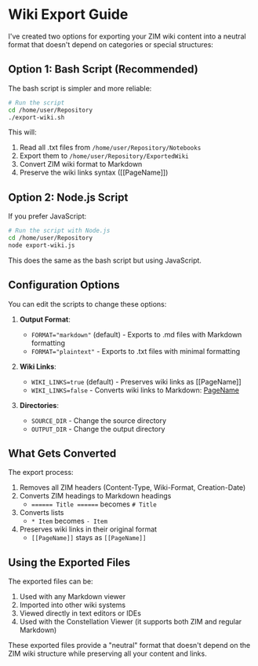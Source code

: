 # Wiki Export Guide

I've created two options for exporting your ZIM wiki content into a neutral format that doesn't depend on categories or special structures:

## Option 1: Bash Script (Recommended)

The bash script is simpler and more reliable:

```bash
# Run the script
cd /home/user/Repository
./export-wiki.sh
```

This will:
1. Read all .txt files from `/home/user/Repository/Notebooks`
2. Export them to `/home/user/Repository/ExportedWiki`
3. Convert ZIM wiki format to Markdown
4. Preserve the wiki links syntax ([[PageName]])

## Option 2: Node.js Script

If you prefer JavaScript:

```bash
# Run the script with Node.js
cd /home/user/Repository
node export-wiki.js
```

This does the same as the bash script but using JavaScript.

## Configuration Options

You can edit the scripts to change these options:

1. **Output Format**:
   - `FORMAT="markdown"` (default) - Exports to .md files with Markdown formatting
   - `FORMAT="plaintext"` - Exports to .txt files with minimal formatting

2. **Wiki Links**:
   - `WIKI_LINKS=true` (default) - Preserves wiki links as [[PageName]]
   - `WIKI_LINKS=false` - Converts wiki links to Markdown: [PageName](PageName)

3. **Directories**:
   - `SOURCE_DIR` - Change the source directory
   - `OUTPUT_DIR` - Change the output directory

## What Gets Converted

The export process:

1. Removes all ZIM headers (Content-Type, Wiki-Format, Creation-Date)
2. Converts ZIM headings to Markdown headings
   - `====== Title ======` becomes `# Title`
3. Converts lists
   - `* Item` becomes `- Item`
4. Preserves wiki links in their original format
   - `[[PageName]]` stays as `[[PageName]]`

## Using the Exported Files

The exported files can be:

1. Used with any Markdown viewer
2. Imported into other wiki systems
3. Viewed directly in text editors or IDEs
4. Used with the Constellation Viewer (it supports both ZIM and regular Markdown)

These exported files provide a "neutral" format that doesn't depend on the ZIM wiki structure while preserving all your content and links.